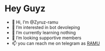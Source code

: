 # Hey Guyz

- 👋 Hi, I’m @Zyruz-ramu
- 👀 I’m interested in bot devoleping
- 🌱 I’m currently learning nothing
- 💞️ I’m looking supportive members
- 📫 you can reach me on telegram as [ RAMU ](https://t.me/esto_420)

<!---
Zyruz-ramu/Zyruz-ramu is a ✨ special ✨ repository because its `README.md` (this file) appears on your GitHub profile.
You can click the Preview link to take a look at your changes.
--->
